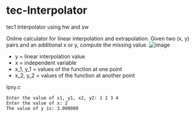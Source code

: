 # tec-Interpolator
tec1 Interpolator using hw and sw

Online calculator for linear interpolation and extrapolation. Given two (x, y) pairs and an additional x or y, compute the missing value.
![image](https://user-images.githubusercontent.com/58069246/168182197-1254fbee-2049-4f59-b704-993eca477475.png)

- y	=	linear interpolation value
- x	=	independent variable
- x_1, y_1	=	values of the function at one point
- x_2, y_2	=	values of the function at another point

ipxy.c


```
Enter the value of x1, y1, x2, y2: 1 2 3 4
Enter the value of x: 2
The value of y is: 3.000000
```
